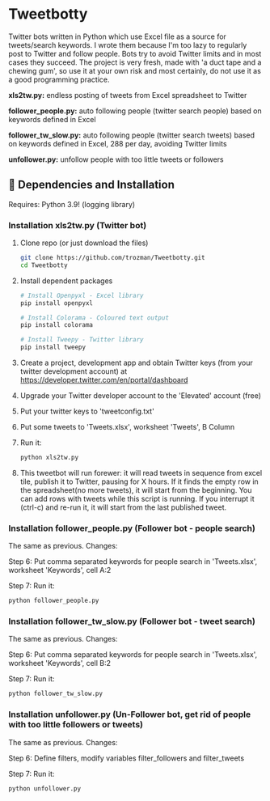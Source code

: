 # Tweetbotty
Twitter bots written in Python which use Excel file as a source for tweets/search keywords. I wrote them because I'm too lazy to regularly post to Twitter and follow people. Bots try to avoid Twitter limits and in most cases they succeed.
The project is very fresh, made with 'a duct tape and a chewing gum', so use it at your own risk and most certainly, do not use it as a good programming practice.

**xls2tw.py:** endless posting of tweets from Excel spreadsheet to Twitter

**follower_people.py:** auto following people (twitter search people) based on keywords defined in Excel

**follower_tw_slow.py:** auto following people (twitter search tweets) based on keywords defined in Excel, 288 per day, avoiding Twitter limits

**unfollower.py:** unfollow people with too little tweets or followers

## :wrench: Dependencies and Installation
Requires: Python 3.9! (logging library)

### Installation xls2tw.py (Twitter bot)

1. Clone repo (or just download the files)

    ```bash
    git clone https://github.com/trozman/Tweetbotty.git
    cd Tweetbotty
    ```
2. Install dependent packages

    ```bash
    # Install Openpyxl - Excel library
    pip install openpyxl

    # Install Colorama - Coloured text output
    pip install colorama

    # Install Tweepy - Twitter library
    pip install tweepy
    ```

3. Create a project, development app and obtain Twitter keys (from your twitter development account) at https://developer.twitter.com/en/portal/dashboard
4. Upgrade your Twitter developer account to the 'Elevated' account (free)
5. Put your twitter keys to 'tweetconfig.txt'  
6. Put some tweets to 'Tweets.xlsx', worksheet 'Tweets', B Column
7. Run it:
    ```bash
    python xls2tw.py
    ```
    
8.  This tweetbot will run forewer: it will read tweets in sequence from excel tile, 
publish it to Twitter, pausing for X hours. If it finds the empty row in the 
spreadsheet(no more tweets), it will start from the beginning. You can add rows 
with tweets while this script is running.
If you interrupt it (ctrl-c) and re-run it, it will start from the last published tweet.

### Installation follower_people.py (Follower bot - people search)

The same as previous. Changes:

Step 6: Put comma separated keywords for people search in 'Tweets.xlsx', worksheet 'Keywords', cell A:2

Step 7: Run it:

```bash
python follower_people.py
```

### Installation follower_tw_slow.py (Follower bot - tweet search)

The same as previous. Changes:

Step 6: Put comma separated keywords for people search in 'Tweets.xlsx', worksheet 'Keywords', cell B:2

Step 7: Run it:

```bash
python follower_tw_slow.py
```

### Installation unfollower.py (Un-Follower bot, get rid of people with too little followers or tweets)

The same as previous. Changes:

Step 6: Define filters, modify variables filter_followers and filter_tweets

Step 7: Run it:

```bash
python unfollower.py
```
